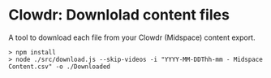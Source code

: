 # Clowdr: Downlolad content files

A tool to download each file from your Clowdr (Midspace) content export.

```
> npm install
> node ./src/download.js --skip-videos -i "YYYY-MM-DDThh-mm - Midspace Content.csv" -o ./Downloaded
```
